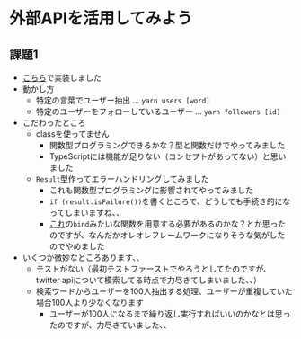 # 外部APIを活用してみよう

## 課題1

- [こちら](https://github.com/gn-t-k/my-twitter-app)で実装しました
- 動かし方
  - 特定の言葉でユーザー抽出 … `yarn users [word]`
  - 特定のユーザーをフォローしているユーザー … `yarn followers [id]`
- こだわったところ
  - classを使ってません
    - 関数型プログラミングできるかな？型と関数だけでやってみました
    - TypeScriptには機能が足りない（コンセプトがあってない）と思いました
  - `Result`型作ってエラーハンドリングしてみました
    - これも関数型プログラミングに影響されてやってみました
    - `if (result.isFailure())`を書くところで、どうしても手続き的になってしまいますね、、
    - [これ](https://github.com/yukitos/notes/blob/master/A_recipe_for_a_functional_app/Railway%20oriented%20programming.md)の`bind`みたいな関数を用意する必要があるのかな？とか思ったのですが、なんだかオレオレフレームワークになりそうな気がしたのでやめました
- いくつか微妙なところあります、、
  - テストがない（最初テストファーストでやろうとしてたのですが、twitter apiについて模索してる時点で力尽きてしまいました、、）
  - 検索ワードからユーザーを100人抽出する処理、ユーザーが重複していた場合100人より少なくなります
    - ユーザーが100人になるまで繰り返し実行すればいいのかなとは思ったのですが、力尽きていました、、
